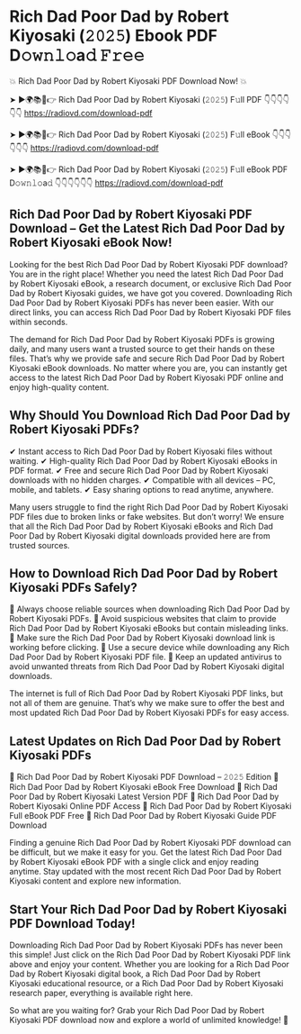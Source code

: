 # Rich Dad Poor Dad by Robert Kiyosaki (𝟸𝟶𝟸𝟻) Ebook PDF D𝚘𝚠𝚗𝚕𝚘a𝚍 𝙵𝚛𝚎𝚎

💥 Rich Dad Poor Dad by Robert Kiyosaki PDF Download Now! 💥

➤ ►🌍📚📱👉 Rich Dad Poor Dad by Robert Kiyosaki (𝟸𝟶𝟸𝟻) F𝚞ll PDF 👇👇👇👇👇👇
https://radiovd.com/download-pdf

➤ ►🌍📚📱👉 Rich Dad Poor Dad by Robert Kiyosaki (𝟸𝟶𝟸𝟻) F𝚞ll eBook 👇👇👇👇👇👇
https://radiovd.com/download-pdf

➤ ►🌍📚📱👉 Rich Dad Poor Dad by Robert Kiyosaki (𝟸𝟶𝟸𝟻) F𝚞ll eBook PDF D𝚘𝚠𝚗𝚕𝚘a𝚍 👇👇👇👇👇👇
https://radiovd.com/download-pdf

## Rich Dad Poor Dad by Robert Kiyosaki PDF Download – Get the Latest Rich Dad Poor Dad by Robert Kiyosaki eBook Now!

Looking for the best Rich Dad Poor Dad by Robert Kiyosaki PDF download? You are in the right place! Whether you need the latest Rich Dad Poor Dad by Robert Kiyosaki eBook, a research document, or exclusive Rich Dad Poor Dad by Robert Kiyosaki guides, we have got you covered. Downloading Rich Dad Poor Dad by Robert Kiyosaki PDFs has never been easier. With our direct links, you can access Rich Dad Poor Dad by Robert Kiyosaki PDF files within seconds.

The demand for Rich Dad Poor Dad by Robert Kiyosaki PDFs is growing daily, and many users want a trusted source to get their hands on these files. That’s why we provide safe and secure Rich Dad Poor Dad by Robert Kiyosaki eBook downloads. No matter where you are, you can instantly get access to the latest Rich Dad Poor Dad by Robert Kiyosaki PDF online and enjoy high-quality content.

## Why Should You Download Rich Dad Poor Dad by Robert Kiyosaki PDFs?

✔ Instant access to Rich Dad Poor Dad by Robert Kiyosaki files without waiting.
✔ High-quality Rich Dad Poor Dad by Robert Kiyosaki eBooks in PDF format.
✔ Free and secure Rich Dad Poor Dad by Robert Kiyosaki downloads with no hidden charges.
✔ Compatible with all devices – PC, mobile, and tablets.
✔ Easy sharing options to read anytime, anywhere.

Many users struggle to find the right Rich Dad Poor Dad by Robert Kiyosaki PDF files due to broken links or fake websites. But don’t worry! We ensure that all the Rich Dad Poor Dad by Robert Kiyosaki eBooks and Rich Dad Poor Dad by Robert Kiyosaki digital downloads provided here are from trusted sources.

## How to Download Rich Dad Poor Dad by Robert Kiyosaki PDFs Safely?

📌 Always choose reliable sources when downloading Rich Dad Poor Dad by Robert Kiyosaki PDFs.
📌 Avoid suspicious websites that claim to provide Rich Dad Poor Dad by Robert Kiyosaki eBooks but contain misleading links.
📌 Make sure the Rich Dad Poor Dad by Robert Kiyosaki download link is working before clicking.
📌 Use a secure device while downloading any Rich Dad Poor Dad by Robert Kiyosaki PDF file.
📌 Keep an updated antivirus to avoid unwanted threats from Rich Dad Poor Dad by Robert Kiyosaki digital downloads.

The internet is full of Rich Dad Poor Dad by Robert Kiyosaki PDF links, but not all of them are genuine. That’s why we make sure to offer the best and most updated Rich Dad Poor Dad by Robert Kiyosaki PDFs for easy access.

## Latest Updates on Rich Dad Poor Dad by Robert Kiyosaki PDFs

🔹 Rich Dad Poor Dad by Robert Kiyosaki PDF Download – 𝟸𝟶𝟸𝟻 Edition
🔹 Rich Dad Poor Dad by Robert Kiyosaki eBook Free Download
🔹 Rich Dad Poor Dad by Robert Kiyosaki Latest Version PDF
🔹 Rich Dad Poor Dad by Robert Kiyosaki Online PDF Access
🔹 Rich Dad Poor Dad by Robert Kiyosaki Full eBook PDF Free
🔹 Rich Dad Poor Dad by Robert Kiyosaki Guide PDF Download

Finding a genuine Rich Dad Poor Dad by Robert Kiyosaki PDF download can be difficult, but we make it easy for you. Get the latest Rich Dad Poor Dad by Robert Kiyosaki eBook PDF with a single click and enjoy reading anytime. Stay updated with the most recent Rich Dad Poor Dad by Robert Kiyosaki content and explore new information.

## Start Your Rich Dad Poor Dad by Robert Kiyosaki PDF Download Today!

Downloading Rich Dad Poor Dad by Robert Kiyosaki PDFs has never been this simple! Just click on the Rich Dad Poor Dad by Robert Kiyosaki PDF link above and enjoy your content. Whether you are looking for a Rich Dad Poor Dad by Robert Kiyosaki digital book, a Rich Dad Poor Dad by Robert Kiyosaki educational resource, or a Rich Dad Poor Dad by Robert Kiyosaki research paper, everything is available right here.

So what are you waiting for? Grab your Rich Dad Poor Dad by Robert Kiyosaki PDF download now and explore a world of unlimited knowledge! 🚀